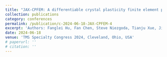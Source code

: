```yaml
---
title: "JAX-CPFEM: A differentiable crystal plasticity finite element platform accelerated by efficient GPU-computing"
collection: publications
category: conferences
permalink: /publication/c-2024-06-18-JAX-CPFEM-4
excerpt: 'Authors: Fanglei Hu, Fan Chen, Steve Niezgoda, Tianju Xue, Jian Cao'
date: 2024-06-18
venue: 'TMS Specialty Congress 2024, Cleveland, Ohio, USA'
# paperurl: ''
# citation: ''
---
```


